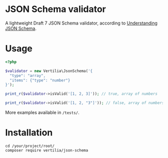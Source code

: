# JSON Schema validator

A lightweight Draft 7 JSON Schema validator, according to [Understanding JSON Schema](https://json-schema.org/understanding-json-schema).

# Usage

```php
<?php

$validator = new Vertilia\JsonSchema('{
  "type": "array",
  "items": {"type": "number"}
}');

print_r($validator->isValid('[1, 2, 3]')); // true, array of numbers

print_r($validator->isValid('[1, 2, "3"]')); // false, array of numbers and a string
```

More examples available in `/tests/`.

# Installation

```
cd /your/project/root/
composer require vertilia/json-schema
```
